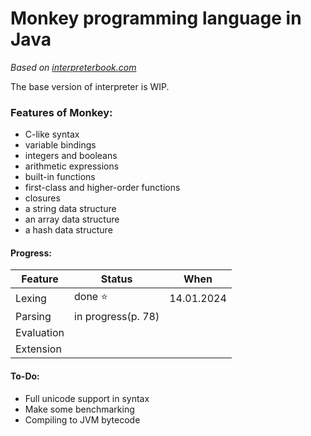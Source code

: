 # Monkey programming language in Java
_Based on [interpreterbook.com](https://interpreterbook.com)_

The base version of interpreter is WIP.

### Features of Monkey:
- C-like syntax  
- variable bindings  
- integers and booleans  
- arithmetic expressions  
- built-in functions  
- first-class and higher-order functions  
- closures  
- a string data structure  
- an array data structure  
- a hash data structure  

#### Progress:
| Feature    | Status             | When       |  
|------------|--------------------|------------|  
| Lexing     | done ⭐             | 14.01.2024 |
| Parsing    | in progress(p. 78) |            |
| Evaluation |                    |            |
| Extension  |                    |            |


#### To-Do:
- Full unicode support in syntax
- Make some benchmarking
- Compiling to JVM bytecode